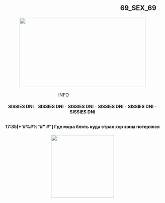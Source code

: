 ## 　　　　　　　　　 　　　　　　　 　 69_SEX_69
<p align="center">
      <img width="400" height="220" src="https://sun9-80.userapi.com/impg/NXkdGFsQVs3ZQzCf3cl01-b0KlG0Fyf-15GJ2Q/rWb8Kno3nK4.jpg?size=1920x1080&quality=95&sign=ee07db4e21f8966c4a784d6cef01ff2f&type=album">
</p>

ㅤㅤㅤㅤㅤㅤ ㅤㅤㅤㅤㅤㅤㅤ [INFO](https://t.me/morainfo) 
<h4 align="center"> SISSIES DNI ٠ SISSIES DNI ٠ SISSIES DNI ٠ SISSIES DNI ٠ SISSIES DNI ٠ SISSIES DNI 

## <h4 align="center"> 17:35[*'#%#%"#" #"] Где мора блять куда страх хср зоны потерялся

<p align="center">
      <img width="200" height="200" src="https://sun9-36.userapi.com/impg/tLM-z1RWxoRpSWRcojqgXyxAvmzMuCbyhBn-2g/0FVrpqCO_mU.jpg?size=736x736&quality=95&sign=367bcdf571a59c92655ab454ea2d07ba&type=album">
</p>
